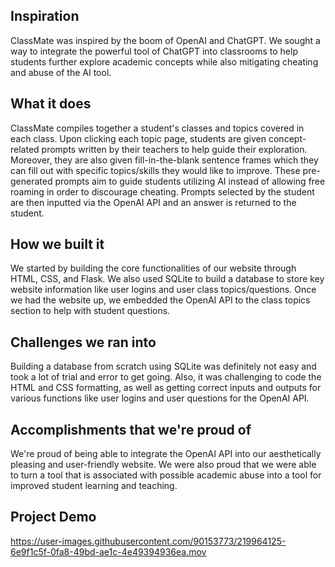 ## Inspiration
ClassMate was inspired by the boom of OpenAI and ChatGPT. We sought a way to integrate the powerful tool of ChatGPT into classrooms to help students further explore academic concepts while also mitigating cheating and abuse of the AI tool.

## What it does
ClassMate compiles together a student's classes and topics covered in each class. Upon clicking each topic page, students are given concept-related prompts written by their teachers to help guide their exploration. Moreover, they are also given fill-in-the-blank sentence frames which they can fill out with specific topics/skills they would like to improve. These pre-generated prompts aim to guide students utilizing AI instead of allowing free roaming in order to discourage cheating. Prompts selected by the student are then inputted via the OpenAI API and an answer is returned to the student.

## How we built it
We started by building the core functionalities of our website through HTML, CSS, and Flask. We also used SQLite to build a database to store key website information like user logins and user class topics/questions. Once we had the website up, we embedded the OpenAI API to the class topics section to help with student questions. 

## Challenges we ran into
Building a database from scratch using SQLite was definitely not easy and took a lot of trial and error to get going. Also, it was challenging to code the HTML and CSS formatting, as well as getting correct inputs and outputs for various functions like user logins and user questions for the OpenAI API.

## Accomplishments that we're proud of
We're proud of being able to integrate the OpenAI API into our aesthetically pleasing and user-friendly website. We were also proud that we were able to turn a tool that is associated with possible academic abuse into a tool for improved student learning and teaching.



## Project Demo
https://user-images.githubusercontent.com/90153773/219964125-6e9f1c5f-0fa8-49bd-ae1c-4e49394936ea.mov


